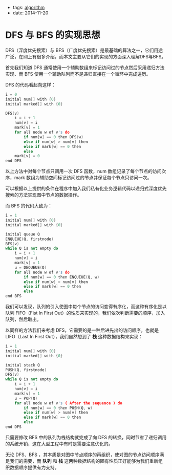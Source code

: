 - tags: [algorithm](/tags.md#algorithm)
- date: 2014-11-20

# DFS 与 BFS 的实现思想

DFS（深度优先搜索）与 BFS（广度优先搜索）是最基础的算法之一，它们用途广泛，在网上有很多介绍，而本文主要从它们的实现的方面深入理解DFS与BFS。

首先我们知道 DFS 通常使用一个辅助数组来标记访问过的节点然后采用递归方法实现、而 BFS 使用一个辅助队列而不是递归直接在一个循环中完成遍历。

DFS 的代码看起向这样：

```cpp
i = 0
initial num[] with {0}
initial marked[] with {0}

DFS(v)
    i = i + 1
    num[v] = i
    mark[v] = 1
    for all node w of v's do
        if num[w] == 0 then DFS(w)
        else if num[w] > num[v] then
        else if mark[w] == 0 then
        else
    mark[v] = 0
end DFS

```

以上方法中对每个节点只调用一次 DFS 函数，num 数组记录了每个节点的访问次序，mark 数组为辅助空间标记访问过的节点并保证每个节点只访问一次。

可以根据以上提供的条件在程序中加入我们私有化业务逻辑代码以递归式深度优先搜索的方法实现图中节点的数据操作。

而 BFS 的代码大致为：

```cpp
i = 1
initial num[] with {0}
initial marked[] with {0}

initial queue Q
ENQUEUE(Q, firstnode)
BFS(v)
while Q is not empty do
    i = i + 1
    num[v] = i
    mark[v] = 1
    u = DEQUEUE(Q)
    for all node w of v's do
        if num[w] == 0 then ENQUEUE(Q, w)
        else if num[w] > num[v] then
        else if mark[w] == 0 then
        else
end BFS

```

我们可以发现，队列的引入使图中每个节点的访问变得有序化，而这种有序化是以队列 FIFO（Fist In First Out）的性质来实现的，我们依次判断需要的顺序，加入队列，然后取出。

以同样的方法我们来考虑 DFS，它需要的是一种后进先出的访问顺序，也就是 LIFO（Last In First Out），我们自然想到了 **栈** 这种数据结构来实现：

```cpp
i = 1
initial num[] with {0}
initial marked[] with {0}

initial stack Q
PUSH(Q, firstnode)
DFS(v)
while Q is not empty do
    i = i + 1
    num[v] = i
    mark[v] = 1
    u = POP(Q)
    for all node w of v's ( After the sequence ) do
        if num[w] == 0 then PUSH(Q, w)
        else if num[w] > num[v] then
        else if mark[w] == 0 then
        else
end DFS

```

只需要修改 BFS 中的队列为栈结构就完成了向 DFS 的转换，同时节省了递归调用的系统开销，这在大型工程中有时是需要注意优化的。

无论 DFS、BFS ，其本质是对图中节点顺序的再组织，使对图的节点访问顺序满足我们的需要，而 **队列** 和 **栈** 这两种数据结构的固有性质正好能够为我们重新组织数据顺序提供有力支持。